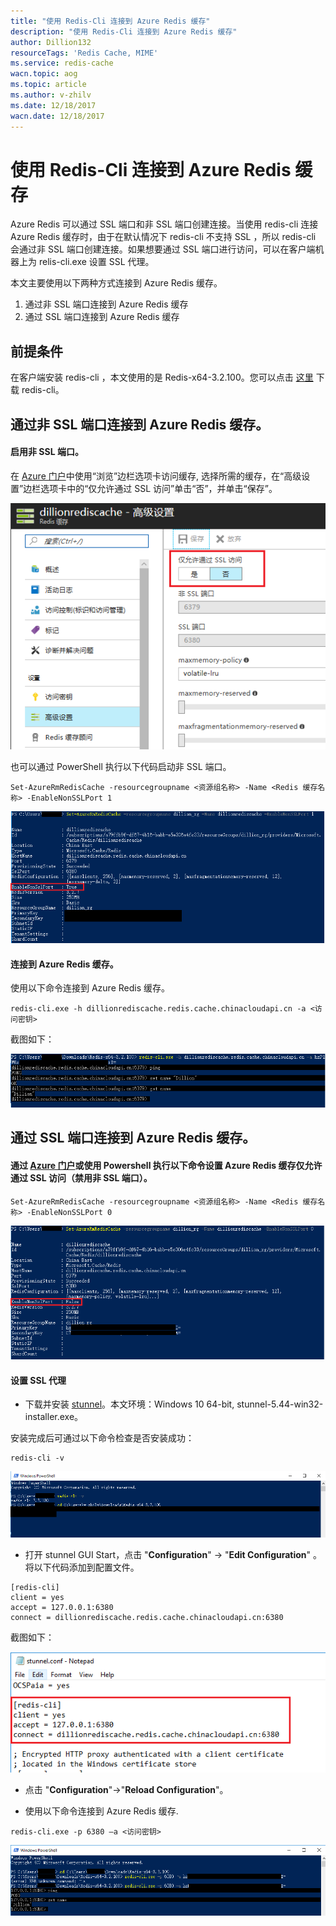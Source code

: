```yaml
---
title: "使用 Redis-Cli 连接到 Azure Redis 缓存"
description: "使用 Redis-Cli 连接到 Azure Redis 缓存"
author: Dillion132
resourceTags: 'Redis Cache, MIME'
ms.service: redis-cache
wacn.topic: aog
ms.topic: article
ms.author: v-zhilv
ms.date: 12/18/2017
wacn.date: 12/18/2017
---
```


# 使用 Redis-Cli 连接到 Azure Redis 缓存

Azure Redis 可以通过 SSL 端口和非 SSL 端口创建连接。当使用 redis-cli 连接 Azure Redis 缓存时，由于在默认情况下 redis-cli 不支持 SSL ，所以 redis-cli 会通过非 SSL 端口创建连接。如果想要通过 SSL 端口进行访问，可以在客户端机器上为 relis-cli.exe 设置 SSL 代理。

本文主要使用以下两种方式连接到 Azure Redis 缓存。
1. 通过非 SSL 端口连接到 Azure Redis 缓存
2. 通过 SSL 端口连接到 Azure Redis 缓存

## 前提条件

在客户端安装 redis-cli ，本文使用的是 Redis-x64-3.2.100。您可以点击 [这里](https://github.com/MicrosoftArchive/redis/releases) 下载 redis-cli。


## 通过非 SSL 端口连接到 Azure Redis 缓存。

#### 启用非 SSL 端口。

在 [Azure 门户](https://portal.azure.cn/)中使用“浏览”边栏选项卡访问缓存, 选择所需的缓存，在“高级设置”边栏选项卡中的“仅允许通过 SSL 访问”单击“否”，并单击“保存”。

![redisconfigure_portal](./media/aog-redis-cache-using-redis-cli-connect-azure-redis-cache/redisconfigure_portal.PNG)

也可以通过 PowerShell 执行以下代码启动非 SSL 端口。

```
Set-AzureRmRedisCache -resourcegroupname <资源组名称> -Name <Redis 缓存名称> -EnableNonSSLPort 1
```
![enablenonssl](./media/aog-redis-cache-using-redis-cli-connect-azure-redis-cache/enablenonssl.PNG)

#### 连接到 Azure Redis 缓存。

使用以下命令连接到 Azure Redis 缓存。

```
redis-cli.exe -h dillionrediscache.redis.cache.chinacloudapi.cn -a <访问密钥>
```

截图如下：

![nonsslconnect](./media/aog-redis-cache-using-redis-cli-connect-azure-redis-cache/nonsslconnect.PNG)

## 通过 SSL 端口连接到 Azure Redis 缓存。

#### 通过 [Azure 门户](https://portal.azure.cn/)或使用 Powershell 执行以下命令设置 Azure Redis 缓存仅允许通过 SSL 访问（禁用非 SSL 端口）。

```
Set-AzureRmRedisCache -resourcegroupname <资源组名称> -Name <Redis 缓存名称> -EnableNonSSLPort 0
```

![disablenonssl](./media/aog-redis-cache-using-redis-cli-connect-azure-redis-cache/disablenonssl.PNG)

#### 设置 SSL 代理

* 下载并安装 [stunnel](https://www.stunnel.org/downloads.html)。本文环境：Windows 10 64-bit, stunnel-5.44-win32-installer.exe。

安装完成后可通过以下命令检查是否安装成功：

```
redis-cli -v
```
![checkinstallresut](./media/aog-redis-cache-using-redis-cli-connect-azure-redis-cache/checkinstallresut.PNG)


* 打开 stunnel GUI Start，点击 "**Configuration**" -> "**Edit Configuration**" 。将以下代码添加到配置文件。

```
[redis-cli]
client = yes
accept = 127.0.0.1:6380
connect = dillionrediscache.redis.cache.chinacloudapi.cn:6380
```

截图如下：

![editconfig](./media/aog-redis-cache-using-redis-cli-connect-azure-redis-cache/editconfig.PNG)

* 点击 "**Configuration**"->"**Reload Configuration**"。

* 使用以下命令连接到 Azure Redis 缓存.

```
redis-cli.exe -p 6380 –a <访问密钥>
```

![sslconfig](./media/aog-redis-cache-using-redis-cli-connect-azure-redis-cache/sslconfig.PNG)
